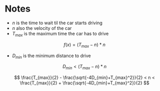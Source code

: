 # Notes

- $n$ is the time to wait til the car starts driving
- $n$ also the velocity of the car
- $T_{max}$ is the maximum time the car has to drive

$$ f(x) = (T_{max} - n) * n$$

- $D_{min}$ is the minimum distance to drive

$$ D_{min} < (T_{max} - n) * n$$


$$ \frac{T_{max}}{2} - \frac{\sqrt{-4D_{min}+T_{max}^2}}{2} < n < \frac{T_{max}}{2} + \frac{\sqrt{-4D_{min}+T_{max}^2}}{2} $$